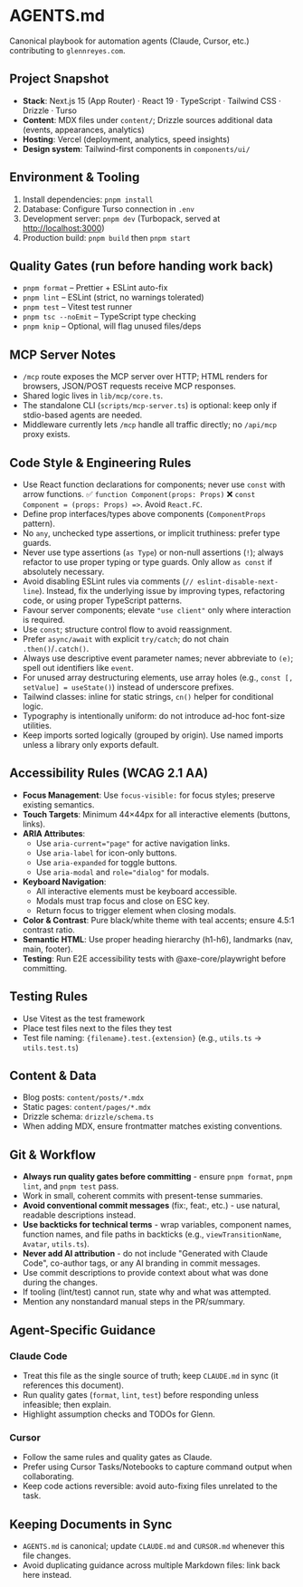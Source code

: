 # AGENTS.md

Canonical playbook for automation agents (Claude, Cursor, etc.) contributing to `glennreyes.com`.

## Project Snapshot

- **Stack**: Next.js 15 (App Router) · React 19 · TypeScript · Tailwind CSS · Drizzle · Turso
- **Content**: MDX files under `content/`; Drizzle sources additional data (events, appearances, analytics)
- **Hosting**: Vercel (deployment, analytics, speed insights)
- **Design system**: Tailwind-first components in `components/ui/`

## Environment & Tooling

1. Install dependencies: `pnpm install`
2. Database: Configure Turso connection in `.env`
3. Development server: `pnpm dev` (Turbopack, served at <http://localhost:3000>)
4. Production build: `pnpm build` then `pnpm start`

## Quality Gates (run before handing work back)

- `pnpm format` – Prettier + ESLint auto-fix
- `pnpm lint` – ESLint (strict, no warnings tolerated)
- `pnpm test` – Vitest test runner
- `pnpm tsc --noEmit` – TypeScript type checking
- `pnpm knip` – Optional, will flag unused files/deps

## MCP Server Notes

- `/mcp` route exposes the MCP server over HTTP; HTML renders for browsers, JSON/POST requests receive MCP responses.
- Shared logic lives in `lib/mcp/core.ts`.
- The standalone CLI (`scripts/mcp-server.ts`) is optional: keep only if stdio-based agents are needed.
- Middleware currently lets `/mcp` handle all traffic directly; no `/api/mcp` proxy exists.

## Code Style & Engineering Rules

- Use React function declarations for components; never use `const` with arrow functions. ✅ `function Component(props: Props)` ❌ `const Component = (props: Props) =>`. Avoid `React.FC`.
- Define prop interfaces/types above components (`ComponentProps` pattern).
- No `any`, unchecked type assertions, or implicit truthiness: prefer type guards.
- Never use type assertions (`as Type`) or non-null assertions (`!`); always refactor to use proper typing or type guards. Only allow `as const` if absolutely necessary.
- Avoid disabling ESLint rules via comments (`// eslint-disable-next-line`). Instead, fix the underlying issue by improving types, refactoring code, or using proper TypeScript patterns.
- Favour server components; elevate `"use client"` only where interaction is required.
- Use `const`; structure control flow to avoid reassignment.
- Prefer `async/await` with explicit `try/catch`; do not chain `.then()`/`.catch()`.
- Always use descriptive event parameter names; never abbreviate to `(e)`; spell out identifiers like `event`.
- For unused array destructuring elements, use array holes (e.g., `const [, setValue] = useState()`) instead of underscore prefixes.
- Tailwind classes: inline for static strings, `cn()` helper for conditional logic.
- Typography is intentionally uniform: do not introduce ad-hoc font-size utilities.
- Keep imports sorted logically (grouped by origin). Use named imports unless a library only exports default.

## Accessibility Rules (WCAG 2.1 AA)

- **Focus Management**: Use `focus-visible:` for focus styles; preserve existing semantics.
- **Touch Targets**: Minimum 44×44px for all interactive elements (buttons, links).
- **ARIA Attributes**:
  - Use `aria-current="page"` for active navigation links.
  - Use `aria-label` for icon-only buttons.
  - Use `aria-expanded` for toggle buttons.
  - Use `aria-modal` and `role="dialog"` for modals.
- **Keyboard Navigation**:
  - All interactive elements must be keyboard accessible.
  - Modals must trap focus and close on ESC key.
  - Return focus to trigger element when closing modals.
- **Color & Contrast**: Pure black/white theme with teal accents; ensure 4.5:1 contrast ratio.
- **Semantic HTML**: Use proper heading hierarchy (h1-h6), landmarks (nav, main, footer).
- **Testing**: Run E2E accessibility tests with @axe-core/playwright before committing.

## Testing Rules

- Use Vitest as the test framework
- Place test files next to the files they test
- Test file naming: `{filename}.test.{extension}` (e.g., `utils.ts` → `utils.test.ts`)

## Content & Data

- Blog posts: `content/posts/*.mdx`
- Static pages: `content/pages/*.mdx`
- Drizzle schema: `drizzle/schema.ts`
- When adding MDX, ensure frontmatter matches existing conventions.

## Git & Workflow

- **Always run quality gates before committing** - ensure `pnpm format`, `pnpm lint`, and `pnpm test` pass.
- Work in small, coherent commits with present-tense summaries.
- **Avoid conventional commit messages** (fix:, feat:, etc.) - use natural, readable descriptions instead.
- **Use backticks for technical terms** - wrap variables, component names, function names, and file paths in backticks (e.g., `viewTransitionName`, `Avatar`, `utils.ts`).
- **Never add AI attribution** - do not include "Generated with Claude Code", co-author tags, or any AI branding in commit messages.
- Use commit descriptions to provide context about what was done during the changes.
- If tooling (lint/test) cannot run, state why and what was attempted.
- Mention any nonstandard manual steps in the PR/summary.

## Agent-Specific Guidance

### Claude Code

- Treat this file as the single source of truth; keep `CLAUDE.md` in sync (it references this document).
- Run quality gates (`format`, `lint`, `test`) before responding unless infeasible; then explain.
- Highlight assumption checks and TODOs for Glenn.

### Cursor

- Follow the same rules and quality gates as Claude.
- Prefer using Cursor Tasks/Notebooks to capture command output when collaborating.
- Keep code actions reversible: avoid auto-fixing files unrelated to the task.

## Keeping Documents in Sync

- `AGENTS.md` is canonical; update `CLAUDE.md` and `CURSOR.md` whenever this file changes.
- Avoid duplicating guidance across multiple Markdown files: link back here instead.
